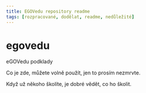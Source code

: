 ```yaml
---
title: EGOVedu repository readme
tags: [rozpracované, dodělat, readme, nedůležité]
---
```


# egovedu
eGOVedu podklady

Co je zde, můžete volně použít, jen to prosím nezmrvte.

Když už někoho školíte, je dobré vědět, co ho školit.


